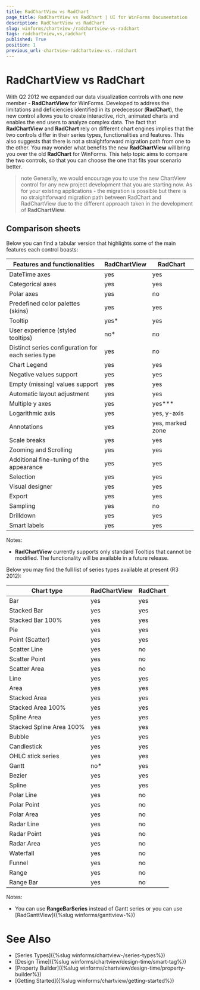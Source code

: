 ```yaml
---
title: RadChartView vs RadChart
page_title: RadChartView vs RadChart | UI for WinForms Documentation
description: RadChartView vs RadChart
slug: winforms/chartview-/radchartview-vs-radchart
tags: radchartview,vs,radchart
published: True
position: 1
previous_url: chartview-radchartview-vs.-radchart
---
```


# RadChartView vs RadChart

With Q2 2012 we expanded our data visualization controls with one new member - __RadChartView__ for WinForms. Developed to address the limitations and deficiencies identified in its predecessor (__RadChart__), the new control allows you to create interactive, rich, animated charts and enables the end users to analyze complex data. The fact that __RadChartView__ and __RadChart__ rely on different chart engines implies that the two controls differ in their series types, functionalities and features. This also suggests that there is not a straightforward migration path from one to the other. You may wonder what benefits the new __RadChartView__ will bring you over the old __RadChart__ for WinForms. This help topic aims to compare the two controls, so that you can choose the one that fits your scenario better.    

>note Generally, we would encourage you to use the new ChartView control for any new project development that you are starting now. As for your existing applications - the migration is possible but there is no straightforward migration path between RadChart and RadChartView due to the different approach taken in the development of __RadChartView__.
>


## Comparison sheets

Below you can find a tabular version that highlights some of the main features each control boasts:

| Features and functionalities | RadChartView | RadChart |
| ------ | ------ | ------ |
|DateTime axes|yes|yes|
|Categorical axes|yes|yes|
|Polar axes|yes|no|
|Predefined color palettes (skins)|yes|yes|
|Tooltip|yes*|yes|
|User experience (styled tooltips)|no*|no|
|Distinct series configuration for each series type|yes|no|
|Chart Legend|yes|yes|
|Negative values support|yes|yes|
|Empty (missing) values support|yes|yes|
|Automatic layout adjustment|yes|yes|
|Multiple y axes|yes|yes***|
|Logarithmic axis|yes|yes, y-axis|
|Annotations|yes|yes, marked zone|
|Scale breaks|yes|yes|
|Zooming and Scrolling|yes|yes|
|Additional fine-tuning of the appearance|yes|yes|
|Selection|yes|yes|
|Visual designer|yes|yes|
|Export|yes|yes|
|Sampling|yes|no|
|Drilldown|yes|yes|
|Smart labels|yes|yes|

Notes:

* __RadChartView__ currently supports only standard Tooltips that cannot be modified. The functionality will be available in a future release.

Below you may find the full list of series types available at present (R3 2012):


| Chart type | RadChartView | RadChart |
| ------ | ------ | ------ |
|Bar|yes|yes|
|Stacked Bar|yes|yes|
|Stacked Bar 100%|yes|yes|
|Pie|yes|yes|
|Point (Scatter)|yes|yes|
|Scatter Line|yes|no|
|Scatter Point|yes|no|
|Scatter Area|yes|no|
|Line|yes|yes|
|Area|yes|yes|
|Stacked Area|yes|yes|
|Stacked Area 100%|yes|yes|
|Spline Area|yes|yes|
|Stacked Spline Area 100%|yes|yes|
|Bubble|yes|yes|
|Candlestick|yes|yes|
|OHLC stick series|yes|yes|
|Gantt|no*|yes|
|Bezier|yes|yes|
|Spline|yes|yes|
|Polar Line|yes|no|
|Polar Point|yes|no|
|Polar Area|yes|no|
|Radar Line|yes|no|
|Radar Point|yes|no|
|Radar Area|yes|no|
|Waterfall|yes|no|
|Funnel|yes|no|
|Range|yes|no|
|Range Bar|yes|no|

Notes:

* You can use __RangeBarSeries__ instead of Gantt series or you can use [RadGanttView]({%slug winforms/ganttview-%})

# See Also

* [Series Types]({%slug winforms/chartview-/series-types%})
* [Design Time]({%slug winforms/chartview/design-time/smart-tag%})
* [Property Builder]({%slug winforms/chartview/design-time/property-builder%})
* [Getting Started]({%slug winforms/chartview/getting-started%})
